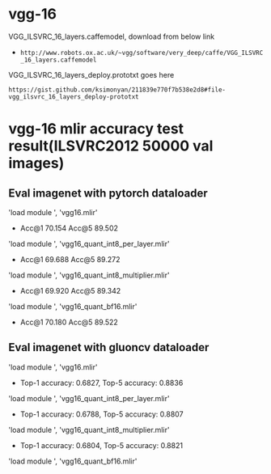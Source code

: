 # vgg-16


VGG_ILSVRC_16_layers.caffemodel, download from below link

- `http://www.robots.ox.ac.uk/~vgg/software/very_deep/caffe/VGG_ILSVRC_16_layers.caffemodel`


VGG_ILSVRC_16_layers_deploy.prototxt goes here

```
https://gist.github.com/ksimonyan/211839e770f7b538e2d8#file-vgg_ilsvrc_16_layers_deploy-prototxt
```


# vgg-16 mlir accuracy test result(ILSVRC2012 50000 val images)
## Eval imagenet with pytorch dataloader

'load module ', 'vgg16.mlir'
 * Acc@1 70.154 Acc@5 89.502

'load module ', 'vgg16_quant_int8_per_layer.mlir'
 * Acc@1 69.688 Acc@5 89.272

'load module ', 'vgg16_quant_int8_multiplier.mlir'
 * Acc@1 69.920 Acc@5 89.342

'load module ', 'vgg16_quant_bf16.mlir'
 * Acc@1 70.180 Acc@5 89.522



## Eval imagenet with gluoncv dataloader

'load module ', 'vgg16.mlir'

 * Top-1 accuracy: 0.6827, Top-5 accuracy: 0.8836

'load module ', 'vgg16_quant_int8_per_layer.mlir'

 * Top-1 accuracy: 0.6788, Top-5 accuracy: 0.8807

'load module ', 'vgg16_quant_int8_multiplier.mlir'
 * Top-1 accuracy: 0.6804, Top-5 accuracy: 0.8821

'load module ', 'vgg16_quant_bf16.mlir'